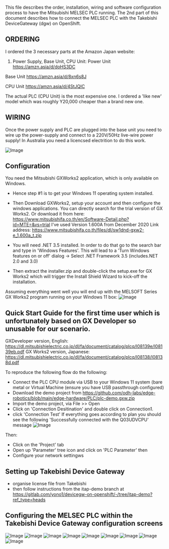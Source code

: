 This file describes the order, installation, wiring and software configuration process to have the Mitsubishi MELSEC PLC running.
The 2nd part of this document describes how to connect the MELSEC PLC with the Takebishi DeviceGateway (dgw) on OpenShift.

## ORDERING
I ordered the 3 necessary parts at the Amazon Japan website:

1. Power Supply, Base Unit, CPU Unit:
Power Unit
https://amzn.asia/d/doHS3DC

Base Unit
https://amzn.asia/d/8xn6s8J

CPU Unit
https://amzn.asia/d/4StJQIC

The actual PLC (CPU Unit) is the most expensive one. I ordered a 'like new' model which was roughly Y20,000 cheaper than a brand new one.

## WIRING
Once the power supply and PLC are plugged into the base unit you need to wire up the power-supply and connect to a 220V/50Hz live-wire power supply!
In Australia  you need a licencsed electrition to do this work.

![Image](melsec.png)


## Configuration
You need the Mitsubishi GXWorks2 application, which is only available on Windows.
- Hence step #1 is to get your Windows 11 operating system installed.
- Then Download GXWorks2, setup your account and then configure the windows applications.
You can directly search for the trial version of GX Works2.
Or download it from here:
https://www.mitsubishifa.co.th/en/Software-Detail.php?id=MTE=&vs=trial
I've used Version 1.600A from December 2020
Link address: https://www.mitsubishifa.co.th/files/dl/sw1dnd-gxw2-e_1.600a_t.zip

- You will need .NET 3.5 installed.
In order to do that go to the search bar and type in 'Windows Features'.
This will lead to a 'Turn Windows features on or off' dialog -> Select .NET Framework 3.5 (includes.NET 2.0 and 3.0)

- Then extract the installer.zip and double-click the setup.exe for GX Works2 which will trigger the Install Shield Wizard to kick-off the installation.

Assuming everything went well you will end up with the MELSOFT Series GX Works2 program running on your Windows 11 box:
![Image](GXWorks2Installation4.png)

## Quick Start Guide for the first time user which is unfortunately based on GX Developer so unusable for our scenario.
GXDeveloper version, English: https://dl.mitsubishielectric.co.jp/dl/fa/document/catalog/plcq/l08139e/l08139eb.pdf
GX Works2 version, Japanese: https://dl.mitsubishielectric.co.jp/dl/fa/document/catalog/plcq/l08138/l08138d.pdf

To reproduce the following flow do the following:
- Connect the PLC CPU module via USB to your Windows 11 system (bare metal or Virtual Machine (ensure you have USB passthrough configured)
- Download the demo project from https://github.com/odh-labs/edge-robotics/blob/main/edge-hardware/PLC/plc-demo.gxw.zip
- Import the demo project, via File >> Open
- Click on 'Connection Desitination' and double click on Connection1.
- click 'Connection Test'
If everything goes according to plan you should see the following 'Successfully connected with the Q03UDVCPU' message
![Image](PLCSuccessfullyConnected.png)

Then:
- Click on the 'Project' tab
- Open up 'Parameter' tree icon and click on 'PLC Parameter' then
- Configure your network settingws

## Setting up Takebishi Device Gateway
- organise license file from Takebishi
- then follow instructions from the itap-demo branch at https://gitlab.com/yono1/devicegw-on-openshift/-/tree/itap-demo?ref_type=heads

## Configuring the MELSEC PLC within the Takebishi Device Gateway configuration screens
![Image](image.png)
![Image](image%20(1).png)
![Image](image%20(2).png)
![Image](image%20(3).png)
![Image](image%20(4).png)
![Image](image%20(5).png)
![Image](image%20(6).png)
![Image](image%20(7).png)
![Image](image%20(8).png)


